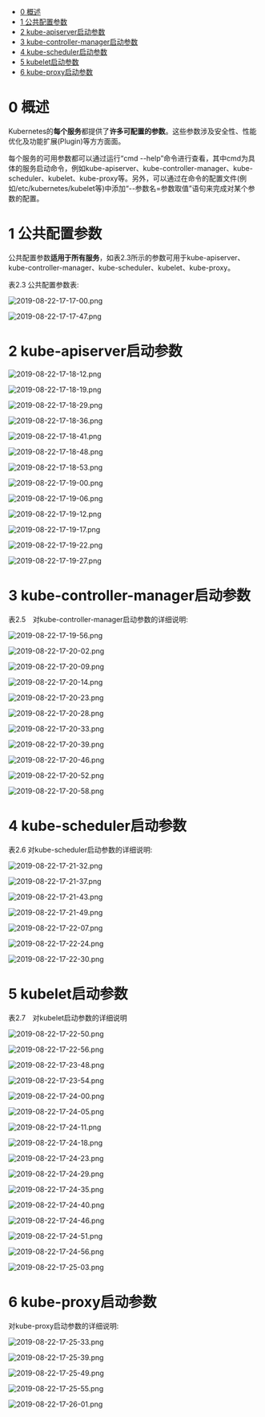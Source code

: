 
<!-- @import "[TOC]" {cmd="toc" depthFrom=1 depthTo=6 orderedList=false} -->

<!-- code_chunk_output -->

- [0 概述](#0-概述)
- [1 公共配置参数](#1-公共配置参数)
- [2 kube\-apiserver启动参数](#2-kube-apiserver启动参数)
- [3 kube\-controller\-manager启动参数](#3-kube-controller-manager启动参数)
- [4 kube\-scheduler启动参数](#4-kube-scheduler启动参数)
- [5 kubelet启动参数](#5-kubelet启动参数)
- [6 kube\-proxy启动参数](#6-kube-proxy启动参数)

<!-- /code_chunk_output -->

# 0 概述

Kubernetes的**每个服务**都提供了**许多可配置的参数**。这些参数涉及安全性、性能优化及功能扩展(Plugin)等方方面面。

每个服务的可用参数都可以通过运行“cmd \-\-help”命令进行查看，其中cmd为具体的服务启动命令，例如kube\-apiserver、kube\-controller\-manager、kube\-scheduler、kubelet、kube\-proxy等。另外，可以通过在命令的配置文件(例如/etc/kubernetes/kubelet等)中添加“\-\-参数名=参数取值”语句来完成对某个参数的配置。

# 1 公共配置参数

公共配置参数**适用于所有服务**，如表2.3所示的参数可用于kube\-apiserver、kube\-controller\-manager、kube\-scheduler、kubelet、kube\-proxy。

表2.3 公共配置参数表:

![2019-08-22-17-17-00.png](./images/2019-08-22-17-17-00.png)

![2019-08-22-17-17-47.png](./images/2019-08-22-17-17-47.png)

# 2 kube\-apiserver启动参数

![2019-08-22-17-18-12.png](./images/2019-08-22-17-18-12.png)

![2019-08-22-17-18-19.png](./images/2019-08-22-17-18-19.png)

![2019-08-22-17-18-29.png](./images/2019-08-22-17-18-29.png)

![2019-08-22-17-18-36.png](./images/2019-08-22-17-18-36.png)

![2019-08-22-17-18-41.png](./images/2019-08-22-17-18-41.png)

![2019-08-22-17-18-48.png](./images/2019-08-22-17-18-48.png)

![2019-08-22-17-18-53.png](./images/2019-08-22-17-18-53.png)

![2019-08-22-17-19-00.png](./images/2019-08-22-17-19-00.png)

![2019-08-22-17-19-06.png](./images/2019-08-22-17-19-06.png)

![2019-08-22-17-19-12.png](./images/2019-08-22-17-19-12.png)

![2019-08-22-17-19-17.png](./images/2019-08-22-17-19-17.png)

![2019-08-22-17-19-22.png](./images/2019-08-22-17-19-22.png)

![2019-08-22-17-19-27.png](./images/2019-08-22-17-19-27.png)

# 3 kube\-controller\-manager启动参数

表2.5　对kube-controller-manager启动参数的详细说明:

![2019-08-22-17-19-56.png](./images/2019-08-22-17-19-56.png)

![2019-08-22-17-20-02.png](./images/2019-08-22-17-20-02.png)

![2019-08-22-17-20-09.png](./images/2019-08-22-17-20-09.png)

![2019-08-22-17-20-14.png](./images/2019-08-22-17-20-14.png)

![2019-08-22-17-20-23.png](./images/2019-08-22-17-20-23.png)

![2019-08-22-17-20-28.png](./images/2019-08-22-17-20-28.png)

![2019-08-22-17-20-33.png](./images/2019-08-22-17-20-33.png)

![2019-08-22-17-20-39.png](./images/2019-08-22-17-20-39.png)

![2019-08-22-17-20-46.png](./images/2019-08-22-17-20-46.png)

![2019-08-22-17-20-52.png](./images/2019-08-22-17-20-52.png)

![2019-08-22-17-20-58.png](./images/2019-08-22-17-20-58.png)

# 4 kube\-scheduler启动参数

表2.6 对kube-scheduler启动参数的详细说明:

![2019-08-22-17-21-32.png](./images/2019-08-22-17-21-32.png)

![2019-08-22-17-21-37.png](./images/2019-08-22-17-21-37.png)

![2019-08-22-17-21-43.png](./images/2019-08-22-17-21-43.png)

![2019-08-22-17-21-49.png](./images/2019-08-22-17-21-49.png)

![2019-08-22-17-22-07.png](./images/2019-08-22-17-22-07.png)

![2019-08-22-17-22-24.png](./images/2019-08-22-17-22-24.png)

![2019-08-22-17-22-30.png](./images/2019-08-22-17-22-30.png)

# 5 kubelet启动参数

表2.7　对kubelet启动参数的详细说明

![2019-08-22-17-22-50.png](./images/2019-08-22-17-22-50.png)

![2019-08-22-17-22-56.png](./images/2019-08-22-17-22-56.png)

![2019-08-22-17-23-48.png](./images/2019-08-22-17-23-48.png)

![2019-08-22-17-23-54.png](./images/2019-08-22-17-23-54.png)

![2019-08-22-17-24-00.png](./images/2019-08-22-17-24-00.png)

![2019-08-22-17-24-05.png](./images/2019-08-22-17-24-05.png)

![2019-08-22-17-24-11.png](./images/2019-08-22-17-24-11.png)

![2019-08-22-17-24-18.png](./images/2019-08-22-17-24-18.png)

![2019-08-22-17-24-23.png](./images/2019-08-22-17-24-23.png)

![2019-08-22-17-24-29.png](./images/2019-08-22-17-24-29.png)

![2019-08-22-17-24-35.png](./images/2019-08-22-17-24-35.png)

![2019-08-22-17-24-40.png](./images/2019-08-22-17-24-40.png)

![2019-08-22-17-24-46.png](./images/2019-08-22-17-24-46.png)

![2019-08-22-17-24-51.png](./images/2019-08-22-17-24-51.png)

![2019-08-22-17-24-56.png](./images/2019-08-22-17-24-56.png)

![2019-08-22-17-25-03.png](./images/2019-08-22-17-25-03.png)

# 6 kube\-proxy启动参数

对kube-proxy启动参数的详细说明:

![2019-08-22-17-25-33.png](./images/2019-08-22-17-25-33.png)

![2019-08-22-17-25-39.png](./images/2019-08-22-17-25-39.png)

![2019-08-22-17-25-49.png](./images/2019-08-22-17-25-49.png)

![2019-08-22-17-25-55.png](./images/2019-08-22-17-25-55.png)

![2019-08-22-17-26-01.png](./images/2019-08-22-17-26-01.png)
